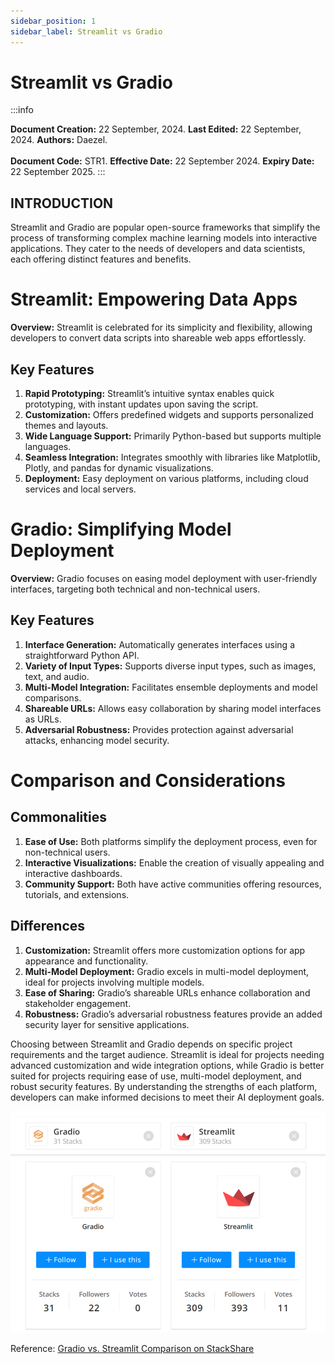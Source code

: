 ```yaml
---
sidebar_position: 1
sidebar_label: Streamlit vs Gradio
---
```


# Streamlit vs Gradio

:::info

**Document Creation:** 22 September, 2024. **Last Edited:** 22 September, 2024. **Authors:** Daezel.
<br></br> **Document Code:** STR1. **Effective Date:** 22 September 2024. **Expiry Date:** 22 September 2025.
:::

## INTRODUCTION

Streamlit and Gradio are popular open-source frameworks that simplify the process of transforming complex machine learning models into interactive applications. They cater to the needs of developers and data scientists, each offering distinct features and benefits.

# Streamlit: Empowering Data Apps

**Overview:** Streamlit is celebrated for its simplicity and flexibility, allowing developers to convert data scripts into shareable web apps effortlessly.

## Key Features
1. **Rapid Prototyping:** Streamlit’s intuitive syntax enables quick prototyping, with instant updates upon saving the script.
2. **Customization:** Offers predefined widgets and supports personalized themes and layouts.
3. **Wide Language Support:** Primarily Python-based but supports multiple languages.
4. **Seamless Integration:** Integrates smoothly with libraries like Matplotlib, Plotly, and pandas for dynamic visualizations.
5. **Deployment:** Easy deployment on various platforms, including cloud services and local servers.


# Gradio: Simplifying Model Deployment

**Overview:** Gradio focuses on easing model deployment with user-friendly interfaces, targeting both technical and non-technical users.

## Key Features
1. **Interface Generation:** Automatically generates interfaces using a straightforward Python API.
2. **Variety of Input Types:** Supports diverse input types, such as images, text, and audio.
3. **Multi-Model Integration:** Facilitates ensemble deployments and model comparisons.
4. **Shareable URLs:** Allows easy collaboration by sharing model interfaces as URLs.
5. **Adversarial Robustness:** Provides protection against adversarial attacks, enhancing model security.

# Comparison and Considerations

## Commonalities
1. **Ease of Use:** Both platforms simplify the deployment process, even for non-technical users.
2. **Interactive Visualizations:** Enable the creation of visually appealing and interactive dashboards.
3. **Community Support:** Both have active communities offering resources, tutorials, and extensions.

## Differences
1. **Customization:** Streamlit offers more customization options for app appearance and functionality.
2. **Multi-Model Deployment:** Gradio excels in multi-model deployment, ideal for projects involving multiple models.
3. **Ease of Sharing:** Gradio’s shareable URLs enhance collaboration and stakeholder engagement.
4. **Robustness:** Gradio’s adversarial robustness features provide an added security layer for sensitive applications.

Choosing between Streamlit and Gradio depends on specific project requirements and the target audience. Streamlit is ideal for projects needing advanced customization and wide integration options, while Gradio is better suited for projects requiring ease of use, multi-model deployment, and robust security features. By understanding the strengths of each platform, developers can make informed decisions to meet their AI deployment goals.

![streamlit vs gradio](images/image-5.png)

Reference: [Gradio vs. Streamlit Comparison on StackShare](https://stackshare.io/stackups/gradio-vs-streamlit#:~:text=In%20summary%2C%20Gradio%20and%20Streamlit%20have%20some%20key,community%20and%20documentation%20support%2C%20and%20ease%20of%20use.)

